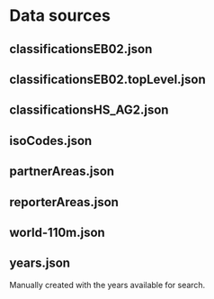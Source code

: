# Data sources

## classificationsEB02.json


## classificationsEB02.topLevel.json


## classificationsHS_AG2.json


## isoCodes.json


## partnerAreas.json


## reporterAreas.json


## world-110m.json


## years.json

Manually created with the years available for search.

